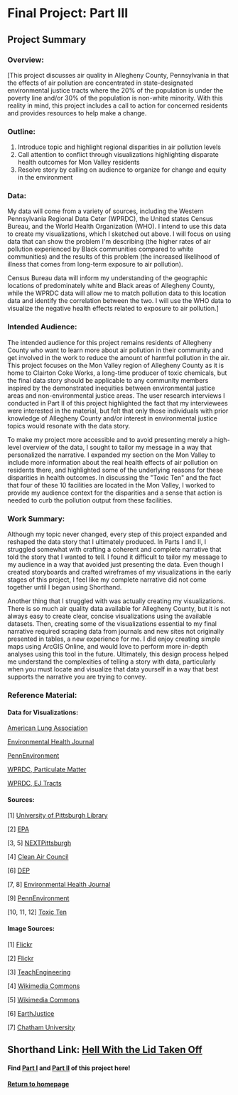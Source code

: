 # Final Project: Part III
## Project Summary
### Overview:
[This project discusses air quality in Allegheny County, Pennsylvania in that the effects of air pollution are concentrated in state-designated environmental justice tracts where the 20% of the population is under the poverty line and/or 30% of the population is non-white minority. With this reality in mind, this project includes a call to action for concerned residents and provides resources to help make a change.

### Outline:
1. Introduce topic and highlight regional disparities in air pollution levels
2. Call attention to conflict through visualizations highlighting disparate health outcomes for Mon Valley residents
3. Resolve story by calling on audience to organize for change and equity in the environment

### Data: 
My data will come from a variety of sources, including the Western Pennsylvania Regional Data Ceter (WPRDC), the United states Census Bureau, and the World Health Organization (WHO). I intend to use this data to create my visualizations, which I sketched out above. I will focus on using data that can show the problem I'm describing (the higher rates of air pollution experienced by Black communities compared to white communities) and the results of this problem (the increased likelihood of illness that comes from long-term exposure to air pollution).

Census Bureau data will inform my understanding of the geographic locations of predominately white and Black areas of Allegheny County, while the WPRDC data will allow me to match pollution data to this location data and identify the correlation between the two. I will use the WHO data to visualize the negative health effects related to exposure to air pollution.]

### Intended Audience:
The intended audience for this project remains residents of Allegheny County who want to learn more about air pollution in their community and get involved in the work to reduce the amount of harmful pollution in the air. This project focuses on the Mon Valley region of Allegheny County as it is home to Clairton Coke Works, a long-time producer of toxic chemicals, but the final data story should be applicable to any community members inspired by the demonstrated inequities between environmental justice areas and non-environmental justice areas. The user research interviews I conducted in Part II of this project highlighted the fact that my interviewees were interested in the material, but felt that only those individuals with prior knowledge of Allegheny County and/or interest in environmental justice topics would resonate with the data story. 

To make my project more accessible and to avoid presenting merely a high-level overview of the data, I sought to tailor my message in a way that personalized the narrative. I expanded my section on the Mon Valley to include more information about the real health effects of air pollution on residents there, and highlighted some of the underlying reasons for these disparities in health outcomes. In discussing the "Toxic Ten" and the fact that four of these 10 facilities are located in the Mon Valley, I worked to provide my audience context for the disparities and a sense that action is needed to curb the pollution output from these facilities. 

### Work Summary:
Although my topic never changed, every step of this project expanded and reshaped the data story that I ultimately produced. In Parts I and II, I struggled somewhat with crafting a coherent and complete narrative that told the story that I wanted to tell. I found it difficult to tailor my message to my audience in a way that avoided just presenting the data. Even though I created storyboards and crafted wireframes of my visualizations in the early stages of this project, I feel like my complete narrative did not come together until I began using Shorthand. 

Another thing that I struggled with was actually creating my visualizations. There is so much air quality data available for Allegheny County, but it is not always easy to create clear, concise visualizations using the available datasets. Then, creating some of the visualizations essential to my final narrative required scraping data from journals and new sites not originally presented in tables, a new experience for me. I did enjoy creating simple maps using ArcGIS Online, and would love to perform more in-depth analyses using this tool in the future. Ultimately, this design process helped me understand the complexities of telling a story with data, particularly when you must locate and visualize that data yourself in a way that best supports the narrative you are trying to convey. 

### Reference Material:
#### Data for Visualizations:
[American Lung Association](https://www.lung.org/research/sota/city-rankings/states/pennsylvania/allegheny)

[Environmental Health Journal](https://ehjournal.biomedcentral.com/articles/10.1186/s12940-020-00584-z)

[PennEnvironment](https://toxicten.org/cms/assets/uploads/2021/05/Toxic-10-Appendix-and-Methodology.pdf)

[WPRDC, Particulate Matter](https://data.wprdc.org/dataset/particulate-matter-2-5)

[WPRDC, EJ Tracts](https://data.wprdc.org/dataset/environmental-justice-census-tracts)

#### Sources:
[1] [University of Pittsburgh Library](https://pitt.libguides.com/c.php?g=500129&p=3424662)

[2] [EPA](https://www.epa.gov/pm-pollution/national-ambient-air-quality-standards-naaqs-pm)

[3, 5] [NEXTPittsburgh](https://nextpittsburgh.com/latest-news/the-mon-valley-has-some-of-the-dirtiest-air-in-america-again/)

[4] [Clean Air Council](https://cleanair.org/public-health/pittsburgh-air-pollution/)

[6] [DEP](https://www.dep.pa.gov/PublicParticipation/OfficeofEnvironmentalJustice/Pages/PA-Environmental-Justice-Areas.aspx)

[7, 8] [Environmental Health Journal](https://ehjournal.biomedcentral.com/articles/10.1186/s12940-020-00584-z)

[9] [PennEnvironment](https://pennenvironment.org/programs/pae/clean-air-pittsburgh)

[10, 11, 12] [Toxic Ten](https://toxicten.org/us-steel-clairton)

#### Image Sources:
[1] [Flickr](https://www.flickr.com/photos/saeru/1466473828)

[2] [Flickr](https://www.flickr.com/photos/ucumari/48442842071)

[3] [TeachEngineering](https://www.teachengineering.org/curricularunits/view/cub_air_pollution_unit)

[4] [Wikimedia Commons](https://commons.wikimedia.org/wiki/File:Edgar_Thomson.jpg)

[5] [Wikimedia Commons](https://commons.wikimedia.org/wiki/File:US_Steel_Clairton_Works,_Clairton_PA_(8900609120).jpg)

[6] [EarthJustice](https://earthjustice.org/news/press/2014/clean-air-groups-deliver-eight-millionth-comment-supporting-cleaning-up-power-plants)

[7] [Chatham University](https://www.chatham.edu/academics/undergraduate/exercise-science/index.html)

## Shorthand Link: [Hell With the Lid Taken Off](https://carnegiemellon.shorthandstories.com/anne-jensen-hell-with-the-lid-taken-off/index.html)

#### Find [Part I](https://aej6qm.github.io/Telling-Stories-with-Data/final_project_part_1_AnneJensen.html) and [Part II](https://aej6qm.github.io/Telling-Stories-with-Data/final_project_part_2_AnneJensen.html) of this project here!

#### [Return to homepage](https://aej6qm.github.io/Telling-Stories-with-Data.html)
